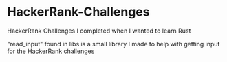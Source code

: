 # HackerRank-Challenges
HackerRank Challenges I completed when I wanted to learn Rust 

"read_input" found in libs is a small library I made to help with getting input for the HackerRank challenges
